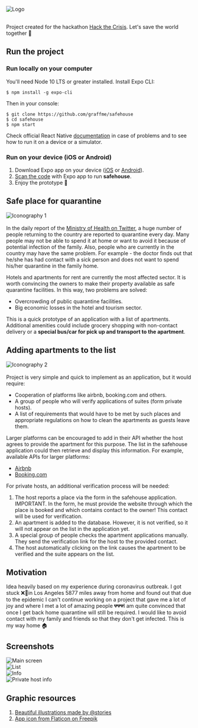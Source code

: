 ![Logo](./assets/repo/safehouse.png) <br /><br />

Project created for the hackathon [Hack the Crisis](https://www.hackcrisis.com/). Let's save the world together 🚀

## Run the project
### Run locally on your computer
You'll need Node 10 LTS or greater installed. Install Expo CLI:
```
$ npm install -g expo-cli
```
Then in your console:
```
$ git clone https://github.com/graffme/safehouse
$ cd safehouse
$ npm start
```
Check official React Native [documentation](https://reactnative.dev/docs/getting-started) in case of problems and to see how to run it on a device or a simulator.
### Run on your device (iOS or Android)
1. Download Expo app on your device ([iOS](https://apps.apple.com/us/app/expo-client/id982107779) or [Android](https://play.google.com/store/apps/details?id=host.exp.exponent&hl=en_US)).
2. [Scan the code](https://expo.io/@graffme/safehouse) with Expo app to run **safehouse**.
3. Enjoy the prototype 📱

## Safe place for quarantine 
![Iconography 1](./assets/repo/comeback.png) <br /><br />
In the daily report of the [Ministry of Health on Twitter](https://twitter.com/MZ_GOV_PL/), a huge number of people returning to the country are reported to quarantine every day. Many people may not be able to spend it at home or want to avoid it because of potential infection of the family. Also, people who are currently in the country may have the same problem. For example - the doctor finds out that he/she has had contact with a sick person and does not want to spend his/her quarantine in the family home.

Hotels and apartments for rent are currently the most affected sector. It is worth convincing the owners to make their property available as safe quarantine facilities. In this way, two problems are solved:
* Overcrowding of public quarantine facilities.
* Big economic losses in the hotel and tourism sector.

This is a quick prototype of an application with a list of apartments. Additional amenities could include grocery shopping with non-contact delivery or a **special bus/car for pick up and transport to the apartment**. 

## Adding apartments to the list
![Iconography 2](./assets/repo/hosts.png) <br /><br />
Project is very simple and quick to implement as an application, but it would require:
* Cooperation of platforms like airbnb, booking.com and others.
* A group of people who will verify applications of suites (form private hosts).
* A list of requirements that would have to be met by such places and appropriate regulations on how to clean the apartments as guests leave them.

Larger platforms can be encouraged to add in their API whether the host agrees to provide the apartment for this purpose. The list in the safehouse application could then retrieve and display this information. For example, available APIs for larger platforms:
- [Airbnb](https://www.airbnb.pl/partner)
- [Booking.com](https://developers.booking.com/api/index.html)

For private hosts, an additional verification process will be needed:
1. The host reports a place via the form in the safehouse application. IMPORTANT. In the form, he must provide the website through which the place is booked and which contains contact to the owner! This contact will be used for verification.
2. An apartment is added to the database. However, it is not verified, so it will not appear on the list in the application yet.
3. A special group of people checks the apartment applications manually. They send the verification link for the host to the provided contact.
4. The host automatically clicking on the link causes the apartment to be verified and the suite appears on the list.

## Motivation
Idea heavily based on my experience during coronavirus outbreak. I got stuck ❌🛫in Los Angeles 5877 miles away from home and found out that due to the epidemic I can't continue working on a project that gave me a lot of joy and where I met a lot of amazing people 💔💔💔I am quite convinced that once I get back home quarantine will still be required. I would like to avoid contact with my family and friends so that they don't get infected. This is my way home 🏠

## Screenshots
![Main screen](./assets/repo/main.png) <br />
![List](./assets/repo/list.png) <br />
![Info](./assets/repo/info.png) <br />
![Private host info](./assets/repo/form.png) <br />

## Graphic resources
1. [Beautiful illustrations made by @stories](https://www.freepik.com/stories)<br />
2. [App icon from Flaticon on Freepik](https://www.flaticon.com/free-icon/home-location_106423)
